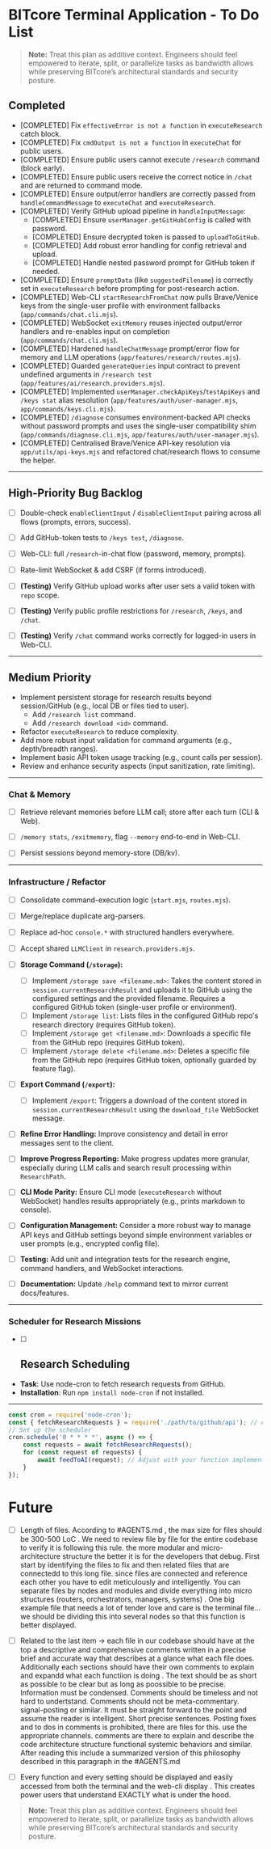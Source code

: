 # BITcore Terminal Application - To Do List

> **Note:** Treat this plan as additive context. Engineers should feel empowered to iterate, split, or parallelize tasks as bandwidth allows while preserving BITcore’s architectural standards and security posture.


## Completed

*   [COMPLETED] Fix `effectiveError is not a function` in `executeResearch` catch block.
*   [COMPLETED] Fix `cmdOutput is not a function` in `executeChat` for public users.
*   [COMPLETED] Ensure public users cannot execute `/research` command (block early).
*   [COMPLETED] Ensure public users receive the correct notice in `/chat` and are returned to command mode.
*   [COMPLETED] Ensure output/error handlers are correctly passed from `handleCommandMessage` to `executeChat` and `executeResearch`.
*   [COMPLETED] Verify GitHub upload pipeline in `handleInputMessage`:
    *   [COMPLETED] Ensure `userManager.getGitHubConfig` is called with password.
    *   [COMPLETED] Ensure decrypted token is passed to `uploadToGitHub`.
    *   [COMPLETED] Add robust error handling for config retrieval and upload.
    *   [COMPLETED] Handle nested password prompt for GitHub token if needed.
*   [COMPLETED] Ensure `promptData` (like `suggestedFilename`) is correctly set in `executeResearch` before prompting for post-research action.
*   [COMPLETED] Web-CLI `startResearchFromChat` now pulls Brave/Venice keys from the single-user profile with environment fallbacks (`app/commands/chat.cli.mjs`).
*   [COMPLETED] WebSocket `exitMemory` reuses injected output/error handlers and re-enables input on completion (`app/commands/chat.cli.mjs`).
*   [COMPLETED] Hardened `handleChatMessage` prompt/error flow for memory and LLM operations (`app/features/research/routes.mjs`).
*   [COMPLETED] Guarded `generateQueries` input contract to prevent undefined arguments in `/research test` (`app/features/ai/research.providers.mjs`).
*   [COMPLETED] Implemented `userManager.checkApiKeys`/`testApiKeys` and `/keys stat` alias resolution (`app/features/auth/user-manager.mjs`, `app/commands/keys.cli.mjs`).
*   [COMPLETED] `/diagnose` consumes environment-backed API checks without password prompts and uses the single-user compatibility shim (`app/commands/diagnose.cli.mjs`, `app/features/auth/user-manager.mjs`).
*   [COMPLETED] Centralised Brave/Venice API-key resolution via `app/utils/api-keys.mjs` and refactored chat/research flows to consume the helper.

---


## High-Priority Bug Backlog

- [ ] Double-check `enableClientInput` / `disableClientInput` pairing across all flows (prompts, errors, success).
- [ ] Add GitHub-token tests to `/keys test`, `/diagnose`.
- [ ] Web-CLI: full `/research`-in-chat flow (password, memory, prompts).
- [ ] Rate-limit WebSocket & add CSRF (if forms introduced).
- [ ] **(Testing)** Verify GitHub upload works after user sets a valid token with `repo` scope.
- [ ] **(Testing)** Verify public profile restrictions for `/research`, `/keys`, and `/chat`.
- [ ] **(Testing)** Verify `/chat` command works correctly for logged-in users in Web-CLI.


---

## Medium Priority

*   Implement persistent storage for research results beyond session/GitHub (e.g., local DB or files tied to user).
    *   Add `/research list` command.
    *   Add `/research download <id>` command.
*   Refactor `executeResearch` to reduce complexity.
*   Add more robust input validation for command arguments (e.g., depth/breadth ranges).
*   Implement basic API token usage tracking (e.g., count calls per session).
*   Review and enhance security aspects (input sanitization, rate limiting).

---


### Chat & Memory
- [ ] Retrieve relevant memories before LLM call; store after each turn (CLI & Web).
- [ ] `/memory stats`, `/exitmemory`, flag `--memory` end-to-end in Web-CLI.
- [ ] Persist sessions beyond memory-store (DB/kv).


---


### Infrastructure / Refactor

- [ ] Consolidate command-execution logic (`start.mjs`, `routes.mjs`).
- [ ] Merge/replace duplicate arg-parsers.
- [ ] Replace ad-hoc `console.*` with structured handlers everywhere.
- [ ] Accept shared `LLMClient` in `research.providers.mjs`.


- [ ] **Storage Command (`/storage`):**
    - [ ] Implement `/storage save <filename.md>`: Takes the content stored in `session.currentResearchResult` and uploads it to GitHub using the configured settings and the provided filename. Requires a configured GitHub token (single-user profile or environment).
    - [ ] Implement `/storage list`: Lists files in the configured GitHub repo's research directory (requires GitHub token).
    - [ ] Implement `/storage get <filename.md>`: Downloads a specific file from the GitHub repo (requires GitHub token).
    - [ ] Implement `/storage delete <filename.md>`: Deletes a specific file from the GitHub repo (requires GitHub token, optionally guarded by feature flag).
- [ ] **Export Command (`/export`):**
    - [ ] Implement `/export`: Triggers a download of the content stored in `session.currentResearchResult` using the `download_file` WebSocket message.
- [ ] **Refine Error Handling:** Improve consistency and detail in error messages sent to the client.
- [ ] **Improve Progress Reporting:** Make progress updates more granular, especially during LLM calls and search result processing within `ResearchPath`.
- [ ] **CLI Mode Parity:** Ensure CLI mode (`executeResearch` without WebSocket) handles results appropriately (e.g., prints markdown to console).
- [ ] **Configuration Management:** Consider a more robust way to manage API keys and GitHub settings beyond simple environment variables or user prompts (e.g., encrypted config file).
- [ ] **Testing:** Add unit and integration tests for the research engine, command handlers, and WebSocket interactions.
- [ ] **Documentation:** Update `/help` command text to mirror current docs/features.


---


###  Scheduler for Research Missions

-[ ] ##  Research Scheduling
- **Task**: Use node-cron to fetch research requests from GitHub.
- **Installation**: Run `npm install node-cron` if not installed.

---

```javascript
const cron = require('node-cron');
const { fetchResearchRequests } = require('./path/to/github/api'); // Adjust path accordingly
// Set up the scheduler
cron.schedule('0 * * * *', async () => {
    const requests = await fetchResearchRequests();
    for (const request of requests) {
        await feedToAI(request); // Adjust with your function implementation
    }
});
```

# Future

- [ ] Length of files. According to #AGENTS.md , the max size for files should be 300-500 LoC . We need to review file by file for the entire codebase to verify it is following this rule. the more modular and micro-architecture structure the better it is for the developers that debug. First start by identifying the files to fix and then related files that are connectedd to this long file. since files are connected and reference each other you have to edit meticulously and intelligently. You can separate files by nodes and modules and divide everything into micro structures (routers, orchestrators, managers, systems) . One big example file that needs a lot of tender love and care is the terminal file... we should be dividing this into several nodes so that this function is better displayed. 

- [ ] Related to the last item -> each file in our codebase should have at the top a descriptive and comprehensive comments written in a precise brief and accurate way that describes at a glance what each file does. Additionally each sections should have their own comments to explain and expandd what each functiion is doing . The text should be as short as possible to be clear but as long as poossible to be precise. Information must be condensed. Comments should be timeless and not hard to undertstand. Comments should not be meta-commentary. signal-posting or similar. It must be straight forward to the point and assume the reader is intelligent. Short precise sentences. Posting fixes and to dos in comments is prohibited, there are files for this. use the appropriate channels. comments are there to explain and describe the code architecture structure functional systemic behaviors and similar. After reading this include a summarized version of this philosophy described in this paragraph in the #AGENTS.md 

- [ ] Every function and every setting should be displayed and easily accessed from both the terminal and the web-cli display . This creates power users that understand EXACTLY what is under the hood. 

> **Note:** Treat this plan as additive context. Engineers should feel empowered to iterate, split, or parallelize tasks as bandwidth allows while preserving BITcore’s architectural standards and security posture.
